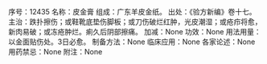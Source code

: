 序号：12435
名称：皮金膏
组成：广东羊皮金纸。
出处：《验方新编》卷十七。
主治：跌扑擦伤；或鞋靴底垫伤脚板；或刀伤破烂红肿，光皮潮湿；或疮疖将愈，新肉易破；或冻疮肿烂。痢久后阴部擦痛。
加减：None
功效：None
用法用量：以金面贴伤处。3日必愈。
制备方法：None
临床应用：None
各家论述：None
用药禁忌：None
附注：None
